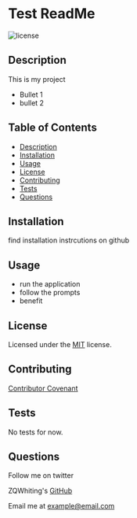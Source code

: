 # Test ReadMe
![license](https://img.shields.io/badge/License-MIT-blue)

<a name='description'></a>
## Description
This is my project 
 * Bullet 1 
 * bullet 2

## Table of Contents
* [Description](#Description)
* [Installation](#Installation)
* [Usage](#Usage)
* [License](#License)
* [Contributing](#Contributing)
* [Tests](#Tests)
* [Questions](#Questions)

<a name='installation'></a>
## Installation
find installation instrcutions on github

<a name='usage'></a>
## Usage
* run the application 
 * follow the prompts 
 * benefit

<a name='license'></a>
## License
Licensed under the [MIT](./LICENSE.txt) license.

<a name='contributing'></a>
## Contributing
[Contributor Covenant](./contributor-covenant.txt)

<a name='tests'></a>
## Tests
No tests for now.

<a name='questions'></a>
## Questions
Follow me on twitter <link>

ZQWhiting's [GitHub](https://github.com/ZQWhiting)

Email me at <example@email.com>